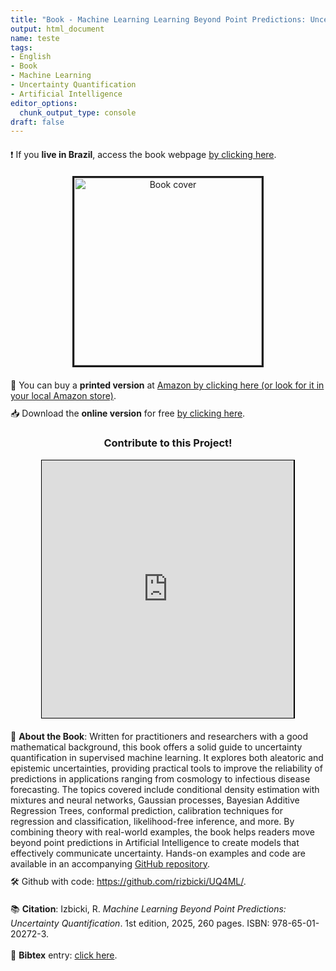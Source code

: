 ```yaml
---
title: "Book - Machine Learning Learning Beyond Point Predictions: Uncertainty Quantification"
output: html_document
name: teste
tags:
- English
- Book
- Machine Learning
- Uncertainty Quantification
- Artificial Intelligence
editor_options: 
  chunk_output_type: console
draft: false
---
```


<!-- Google tag (gtag.js) -->
<script async src="https://www.googletagmanager.com/gtag/js?id=G-8F80C9P3HV"></script>
<script>
  window.dataLayer = window.dataLayer || [];
  function gtag(){dataLayer.push(arguments);}
  gtag('js', new Date());

  gtag('config', 'G-8F80C9P3HV');
</script>


<!-- Purchase Links -->
<div style="text-align: left; margin-top: 20px;">
❗ If you <strong>live in Brazil</strong>, access the book webpage <a href="../UQ4MLpt" target="_blank"> by clicking here</a>.
</div>


<!-- Centered Book Cover with Styling -->
<div style="text-align: center; margin-top: 20px;">
  <img src="../img/uq4ml_cover.png" alt="Book cover" width="300px" style="border: 3px solid;"/>
</div>

<!-- Purchase Links -->
<div style="text-align: left; margin-top: 20px;">
  📘 You can buy a <strong>printed version</strong> at <a href="https://www.amazon.com/Machine-Learning-Beyond-Point-Predictions/dp/6501202728/ref=sr_1_1?crid=13JP0RUNG8BLO&dib=eyJ2IjoiMSJ9.ZZH3VTT3-9t2_wXm5oAPiQ.ekxGkT7oPQNUfMrMTlYdw1oed8g06C_eYIkLnPCeKO0&dib_tag=se&keywords=izbicki+machine&qid=1737332462&sprefix=izbicki+machine%2Caps%2C234&sr=8-1" target="_blank">Amazon by clicking here (or look for it in your local Amazon store)</a>.
</div>

<!-- Download Online Version -->
<div style="text-align: left; margin-top: 10px;">
  📥 Download the <strong>online version</strong> for free <a href="../UQ4ML.pdf" target="_blank"> by clicking here</a>.
</div>



<!-- Contribute Section -->
<div style="text-align: center; margin-top: 20px;">
  <h3>Contribute to this Project!</h3>
  <iframe id='kofiframe' src='https://ko-fi.com/rizbicki/?hidefeed=true&widget=true&embed=true&preview=true' 
          style='border:none;width:80%;padding:1px;background:#000000;' height='412' 
          title='rizbicki'></iframe>
</div>

<!-- Ko-Fi Floating Chat Script -->
<script src='https://storage.ko-fi.com/cdn/scripts/overlay-widget.js'></script>
<script>
  kofiWidgetOverlay.draw('rizbicki', {
    'type': 'floating-chat',
    'floating-chat.donateButton.text': 'Support Me',
    'floating-chat.donateButton.background-color': '#00b9fe',
    'floating-chat.donateButton.text-color': '#fff'
  });
</script>

<!-- Citation Section -->


<div style="text-align: left; margin-top: 20px;">
  📖 <strong>About the Book</strong>: Written for practitioners and researchers with a good mathematical background, this book offers a solid guide to uncertainty quantification in supervised machine learning. It explores both aleatoric and epistemic uncertainties, providing practical tools to improve the reliability of predictions in applications ranging from cosmology to infectious disease forecasting. The topics covered include conditional density estimation with mixtures and neural networks, Gaussian processes, Bayesian Additive Regression Trees, conformal prediction, calibration techniques for regression and classification, likelihood-free inference, and more. By combining theory with real-world examples, the book helps readers move beyond point predictions in Artificial Intelligence to create models that effectively communicate uncertainty. Hands-on examples and code are available in an accompanying <a href="https://github.com/rizbicki/UQ4ML/" target="_blank">GitHub repository</a>.
</div>

<!-- GitHub Repository -->
<div style="text-align: left; margin-top: 10px;">
  🛠️ Github with code: <a href="https://github.com/rizbicki/UQ4ML/" target="_blank">https://github.com/rizbicki/UQ4ML/</a>.
</div>

<div style="text-align: left; margin-top: 20px;">
  📚 <strong>Citation</strong>: Izbicki, R. <em>Machine Learning Beyond Point Predictions: Uncertainty Quantification</em>. 
  1st edition, 2025, 260 pages. ISBN: 978-65-01-20272-3.
  <br><br>
  📜     <strong>Bibtex</strong>  entry: <a href="../uq4ml.bib" target="_blank">click here</a>.
</div>
<br>

